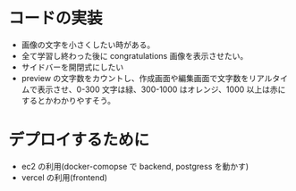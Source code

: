 # コードの実装

- 画像の文字を小さくしたい時がある。
- 全て学習し終わった後に congratulations 画像を表示させたい。
- サイドバーを開閉式にしたい
- preview の文字数をカウントし、作成画面や編集画面で文字数をリアルタイムで表示させ、0-300 文字は緑、300-1000 はオレンジ、1000 以上は赤にするとかわかりやすそう。

# デプロイするために

- ec2 の利用(docker-comopse で backend, postgress を動かす)
- vercel の利用(frontend)
